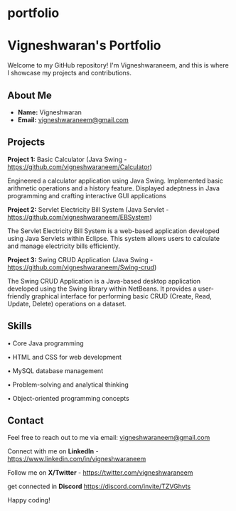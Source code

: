 # portfolio
# Vigneshwaran's Portfolio

Welcome to my GitHub repository! I'm Vigneshwaraneem, and this is where I showcase my projects and contributions.

## About Me
- **Name:** Vigneshwaran
- **Email:** vigneshwaraneem@gmail.com

## Projects

**Project 1:** Basic Calculator (Java Swing - https://github.com/vigneshwaraneem/Calculator)

Engineered a calculator application using Java Swing. Implemented basic arithmetic operations and a history feature. Displayed adeptness in Java programming and crafting interactive GUI applications

**Project 2:** Servlet Electricity Bill System (Java Servlet - https://github.com/vigneshwaraneem/EBSystem)

The Servlet Electricity Bill System is a web-based application developed using Java Servlets within Eclipse. This system allows users to calculate and manage electricity bills efficiently.

**Project 3:** Swing CRUD Application (Java Swing - https://github.com/vigneshwaraneem/Swing-crud)

The Swing CRUD Application is a Java-based desktop application developed using the Swing library within NetBeans. It provides a user-friendly graphical interface for performing basic CRUD (Create, Read, Update, Delete) operations on a dataset.

## Skills

• Core Java programming

• HTML and CSS for web development

• MySQL database management

• Problem-solving and analytical thinking

• Object-oriented programming concepts

## Contact
Feel free to reach out to me via email: vigneshwaraneem@gmail.com

Connect with me on **LinkedIn** - https://www.linkedin.com/in/vigneshwaraneem

Follow me on **X/Twitter** - https://twitter.com/vigneshwaraneem

get connected in **Discord** https://discord.com/invite/TZVGhvts 

Happy coding!
